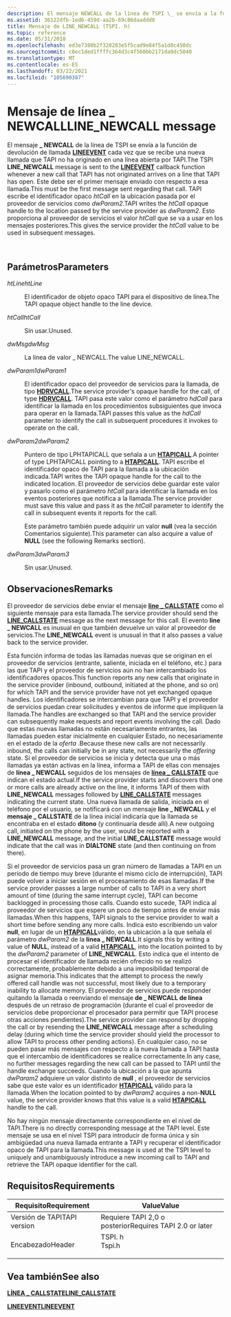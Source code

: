 ```yaml
---
description: El mensaje NEWCALL de la línea de TSPI \_ se envía a la función de devolución de llamada LINEEVENT cada vez que se recibe una nueva llamada que TAPI no ha originado en una línea abierta por TAPI.
ms.assetid: 36122dfb-1ed6-459d-aa2b-69c86daaddd8
title: Mensaje de LINE_NEWCALL (TSPI. h)
ms.topic: reference
ms.date: 05/31/2018
ms.openlocfilehash: ed3e7380b2f328283e5f5cad9e84f5a1d0c450dc
ms.sourcegitcommit: c8ec1ded1ffffc364d3c4f560bb2171da0dc5040
ms.translationtype: MT
ms.contentlocale: es-ES
ms.lasthandoff: 03/22/2021
ms.locfileid: "105690387"
---
```

# <a name="line_newcall-message"></a><span data-ttu-id="8b757-103">Mensaje de línea \_ NEWCALL</span><span class="sxs-lookup"><span data-stu-id="8b757-103">LINE\_NEWCALL message</span></span>

<span data-ttu-id="8b757-104">El mensaje **\_ NEWCALL** de la línea de TSPI se envía a la función de devolución de llamada [**LINEEVENT**](/windows/win32/api/tspi/nc-tspi-lineevent) cada vez que se recibe una nueva llamada que TAPI no ha originado en una línea abierta por TAPI.</span><span class="sxs-lookup"><span data-stu-id="8b757-104">The TSPI **LINE\_NEWCALL** message is sent to the [**LINEEVENT**](/windows/win32/api/tspi/nc-tspi-lineevent) callback function whenever a new call that TAPI has not originated arrives on a line that TAPI has open.</span></span> <span data-ttu-id="8b757-105">Este debe ser el primer mensaje enviado con respecto a esa llamada.</span><span class="sxs-lookup"><span data-stu-id="8b757-105">This must be the first message sent regarding that call.</span></span> <span data-ttu-id="8b757-106">TAPI escribe el identificador opaco *htCall* en la ubicación pasada por el proveedor de servicios como *dwParam2*.</span><span class="sxs-lookup"><span data-stu-id="8b757-106">TAPI writes the *htCall* opaque handle to the location passed by the service provider as *dwParam2*.</span></span> <span data-ttu-id="8b757-107">Esto proporciona al proveedor de servicios el valor *htCall* que se va a usar en los mensajes posteriores.</span><span class="sxs-lookup"><span data-stu-id="8b757-107">This gives the service provider the *htCall* value to be used in subsequent messages.</span></span>


```C++
            
```



## <a name="parameters"></a><span data-ttu-id="8b757-108">Parámetros</span><span class="sxs-lookup"><span data-stu-id="8b757-108">Parameters</span></span>

<dl> <dt>

<span data-ttu-id="8b757-109">*htLine*</span><span class="sxs-lookup"><span data-stu-id="8b757-109">*htLine*</span></span> 
</dt> <dd>

<span data-ttu-id="8b757-110">El identificador de objeto opaco TAPI para el dispositivo de línea.</span><span class="sxs-lookup"><span data-stu-id="8b757-110">The TAPI opaque object handle to the line device.</span></span>

</dd> <dt>

<span data-ttu-id="8b757-111">*htCall*</span><span class="sxs-lookup"><span data-stu-id="8b757-111">*htCall*</span></span> 
</dt> <dd>

<span data-ttu-id="8b757-112">Sin usar.</span><span class="sxs-lookup"><span data-stu-id="8b757-112">Unused.</span></span>

</dd> <dt>

<span data-ttu-id="8b757-113">*dwMsg*</span><span class="sxs-lookup"><span data-stu-id="8b757-113">*dwMsg*</span></span> 
</dt> <dd>

<span data-ttu-id="8b757-114">La línea de valor \_ NEWCALL.</span><span class="sxs-lookup"><span data-stu-id="8b757-114">The value LINE\_NEWCALL.</span></span>

</dd> <dt>

<span data-ttu-id="8b757-115">*dwParam1*</span><span class="sxs-lookup"><span data-stu-id="8b757-115">*dwParam1*</span></span> 
</dt> <dd>

<span data-ttu-id="8b757-116">El identificador opaco del proveedor de servicios para la llamada, de tipo [**HDRVCALL**](hdrvline.md).</span><span class="sxs-lookup"><span data-stu-id="8b757-116">The service provider's opaque handle for the call, of type [**HDRVCALL**](hdrvline.md).</span></span> <span data-ttu-id="8b757-117">TAPI pasa este valor como el parámetro *hdCall* para identificar la llamada en los procedimientos subsiguientes que invoca para operar en la llamada.</span><span class="sxs-lookup"><span data-stu-id="8b757-117">TAPI passes this value as the *hdCall* parameter to identify the call in subsequent procedures it invokes to operate on the call.</span></span>

</dd> <dt>

<span data-ttu-id="8b757-118">*dwParam2*</span><span class="sxs-lookup"><span data-stu-id="8b757-118">*dwParam2*</span></span> 
</dt> <dd>

<span data-ttu-id="8b757-119">Puntero de tipo LPHTAPICALL que señala a un [**HTAPICALL**](htapicall.md).</span><span class="sxs-lookup"><span data-stu-id="8b757-119">A pointer of type LPHTAPICALL pointing to a [**HTAPICALL**](htapicall.md).</span></span> <span data-ttu-id="8b757-120">TAPI escribe el identificador opaco de TAPI para la llamada a la ubicación indicada.</span><span class="sxs-lookup"><span data-stu-id="8b757-120">TAPI writes the TAPI opaque handle for the call to the indicated location.</span></span> <span data-ttu-id="8b757-121">El proveedor de servicios debe guardar este valor y pasarlo como el parámetro *htCall* para identificar la llamada en los eventos posteriores que notifica a la llamada.</span><span class="sxs-lookup"><span data-stu-id="8b757-121">The service provider must save this value and pass it as the *htCall* parameter to identify the call in subsequent events it reports for the call.</span></span>

<span data-ttu-id="8b757-122">Este parámetro también puede adquirir un valor **null** (vea la sección Comentarios siguiente).</span><span class="sxs-lookup"><span data-stu-id="8b757-122">This parameter can also acquire a value of **NULL** (see the following Remarks section).</span></span>

</dd> <dt>

<span data-ttu-id="8b757-123">*dwParam3*</span><span class="sxs-lookup"><span data-stu-id="8b757-123">*dwParam3*</span></span> 
</dt> <dd>

<span data-ttu-id="8b757-124">Sin usar.</span><span class="sxs-lookup"><span data-stu-id="8b757-124">Unused.</span></span>

</dd> </dl>

## <a name="remarks"></a><span data-ttu-id="8b757-125">Observaciones</span><span class="sxs-lookup"><span data-stu-id="8b757-125">Remarks</span></span>

<span data-ttu-id="8b757-126">El proveedor de servicios debe enviar el mensaje [**line \_ CALLSTATE**](/previous-versions/windows/desktop/legacy/ms725219(v=vs.85)) como el siguiente mensaje para esta llamada.</span><span class="sxs-lookup"><span data-stu-id="8b757-126">The service provider should send the [**LINE\_CALLSTATE**](/previous-versions/windows/desktop/legacy/ms725219(v=vs.85)) message as the next message for this call.</span></span> <span data-ttu-id="8b757-127">El evento **line \_ NEWCALL** es inusual en que también devuelve un valor al proveedor de servicios.</span><span class="sxs-lookup"><span data-stu-id="8b757-127">The **LINE\_NEWCALL** event is unusual in that it also passes a value back to the service provider.</span></span>

<span data-ttu-id="8b757-128">Esta función informa de todas las llamadas nuevas que se originan en el proveedor de servicios (entrante, saliente, iniciada en el teléfono, etc.) para las que TAPI y el proveedor de servicios aún no han intercambiado los identificadores opacos.</span><span class="sxs-lookup"><span data-stu-id="8b757-128">This function reports any new calls that originate in the service provider (inbound, outbound, initiated at the phone, and so on) for which TAPI and the service provider have not yet exchanged opaque handles.</span></span> <span data-ttu-id="8b757-129">Los identificadores se intercambian para que TAPI y el proveedor de servicios puedan crear solicitudes y eventos de informe que impliquen la llamada.</span><span class="sxs-lookup"><span data-stu-id="8b757-129">The handles are exchanged so that TAPI and the service provider can subsequently make requests and report events involving the call.</span></span> <span data-ttu-id="8b757-130">Dado que estas nuevas llamadas no están necesariamente entrantes, las llamadas pueden estar inicialmente en cualquier Estado, no necesariamente en el estado de la *oferta* .</span><span class="sxs-lookup"><span data-stu-id="8b757-130">Because these new calls are not necessarily inbound, the calls can initially be in any state, not necessarily the *offering* state.</span></span> <span data-ttu-id="8b757-131">Si el proveedor de servicios se inicia y detecta que una o más llamadas ya están activas en la línea, informa a TAPI de ellas con mensajes de **línea \_ NEWCALL** seguidos de los mensajes de [**línea \_ CALLSTATE**](/previous-versions/windows/desktop/legacy/ms725219(v=vs.85)) que indican el estado actual.</span><span class="sxs-lookup"><span data-stu-id="8b757-131">If the service provider starts and discovers that one or more calls are already active on the line, it informs TAPI of them with **LINE\_NEWCALL** messages followed by [**LINE\_CALLSTATE**](/previous-versions/windows/desktop/legacy/ms725219(v=vs.85)) messages indicating the current state.</span></span> <span data-ttu-id="8b757-132">Una nueva llamada de salida, iniciada en el teléfono por el usuario, se notificará con un mensaje **line \_ NEWCALL** y el **mensaje \_ CALLSTATE** de la línea inicial indicaría que la llamada se encontraba en el estado **ditono** (y continuaría desde allí).</span><span class="sxs-lookup"><span data-stu-id="8b757-132">A new outgoing call, initiated on the phone by the user, would be reported with a **LINE\_NEWCALL** message, and the initial **LINE\_CALLSTATE** message would indicate that the call was in **DIALTONE** state (and then continuing on from there).</span></span>

<span data-ttu-id="8b757-133">Si el proveedor de servicios pasa un gran número de llamadas a TAPI en un período de tiempo muy breve (durante el mismo ciclo de interrupción), TAPI puede volver a iniciar sesión en el procesamiento de esas llamadas.</span><span class="sxs-lookup"><span data-stu-id="8b757-133">If the service provider passes a large number of calls to TAPI in a very short amount of time (during the same interrupt cycle), TAPI can become backlogged in processing those calls.</span></span> <span data-ttu-id="8b757-134">Cuando esto sucede, TAPI indica al proveedor de servicios que espere un poco de tiempo antes de enviar más llamadas.</span><span class="sxs-lookup"><span data-stu-id="8b757-134">When this happens, TAPI signals to the service provider to wait a short time before sending any more calls.</span></span> <span data-ttu-id="8b757-135">Indica esto escribiendo un valor **null**, en lugar de un [**HTAPICALL**](htapicall.md)válido, en la ubicación a la que señala el parámetro *dwParam2* de la **línea \_ NEWCALL**.</span><span class="sxs-lookup"><span data-stu-id="8b757-135">It signals this by writing a value of **NULL**, instead of a valid [**HTAPICALL**](htapicall.md), into the location pointed to by the *dwParam2* parameter of **LINE\_NEWCALL**.</span></span> <span data-ttu-id="8b757-136">Esto indica que el intento de procesar el identificador de llamada recién ofrecido no se realizó correctamente, probablemente debido a una imposibilidad temporal de asignar memoria.</span><span class="sxs-lookup"><span data-stu-id="8b757-136">This indicates that the attempt to process the newly offered call handle was not successful, most likely due to a temporary inability to allocate memory.</span></span> <span data-ttu-id="8b757-137">El proveedor de servicios puede responder quitando la llamada o reenviando el mensaje **de \_ NEWCALL de línea** después de un retraso de programación (durante el cual el proveedor de servicios debe proporcionar el procesador para permitir que TAPI procese otras acciones pendientes).</span><span class="sxs-lookup"><span data-stu-id="8b757-137">The service provider can respond by dropping the call or by resending the **LINE\_NEWCALL** message after a scheduling delay (during which time the service provider should yield the processor to allow TAPI to process other pending actions).</span></span> <span data-ttu-id="8b757-138">En cualquier caso, no se pueden pasar más mensajes con respecto a la nueva llamada a TAPI hasta que el intercambio de identificadores se realice correctamente.</span><span class="sxs-lookup"><span data-stu-id="8b757-138">In any case, no further messages regarding the new call can be passed to TAPI until the handle exchange succeeds.</span></span> <span data-ttu-id="8b757-139">Cuando la ubicación a la que apunta *dwParam2* adquiere un valor distinto de **null** , el proveedor de servicios sabe que este valor es un identificador [**HTAPICALL**](htapicall.md) válido para la llamada.</span><span class="sxs-lookup"><span data-stu-id="8b757-139">When the location pointed to by *dwParam2* acquires a non-**NULL** value, the service provider knows that this value is a valid [**HTAPICALL**](htapicall.md) handle to the call.</span></span>

<span data-ttu-id="8b757-140">No hay ningún mensaje directamente correspondiente en el nivel de TAPI.</span><span class="sxs-lookup"><span data-stu-id="8b757-140">There is no directly corresponding message at the TAPI level.</span></span> <span data-ttu-id="8b757-141">Este mensaje se usa en el nivel TSPI para introducir de forma única y sin ambigüedad una nueva llamada entrante a TAPI y recuperar el identificador opaco de TAPI para la llamada.</span><span class="sxs-lookup"><span data-stu-id="8b757-141">This message is used at the TSPI level to uniquely and unambiguously introduce a new incoming call to TAPI and retrieve the TAPI opaque identifier for the call.</span></span>

## <a name="requirements"></a><span data-ttu-id="8b757-142">Requisitos</span><span class="sxs-lookup"><span data-stu-id="8b757-142">Requirements</span></span>



| <span data-ttu-id="8b757-143">Requisito</span><span class="sxs-lookup"><span data-stu-id="8b757-143">Requirement</span></span> | <span data-ttu-id="8b757-144">Value</span><span class="sxs-lookup"><span data-stu-id="8b757-144">Value</span></span> |
|-------------------------|-----------------------------------------------------------------------------------|
| <span data-ttu-id="8b757-145">Versión de TAPI</span><span class="sxs-lookup"><span data-stu-id="8b757-145">TAPI version</span></span><br/> | <span data-ttu-id="8b757-146">Requiere TAPI 2,0 o posterior</span><span class="sxs-lookup"><span data-stu-id="8b757-146">Requires TAPI 2.0 or later</span></span><br/>                                             |
| <span data-ttu-id="8b757-147">Encabezado</span><span class="sxs-lookup"><span data-stu-id="8b757-147">Header</span></span><br/>       | <dl> <span data-ttu-id="8b757-148"><dt>TSPI. h</dt></span><span class="sxs-lookup"><span data-stu-id="8b757-148"><dt>Tspi.h</dt></span></span> </dl> |



## <a name="see-also"></a><span data-ttu-id="8b757-149">Vea también</span><span class="sxs-lookup"><span data-stu-id="8b757-149">See also</span></span>

<dl> <dt>

<span data-ttu-id="8b757-150">[**LÍNEA \_ CALLSTATE**](/previous-versions/windows/desktop/legacy/ms725219(v=vs.85))</span><span class="sxs-lookup"><span data-stu-id="8b757-150">[**LINE\_CALLSTATE**](/previous-versions/windows/desktop/legacy/ms725219(v=vs.85))</span></span>
</dt> <dt>

[<span data-ttu-id="8b757-151">**LINEEVENT**</span><span class="sxs-lookup"><span data-stu-id="8b757-151">**LINEEVENT**</span></span>](/windows/win32/api/tspi/nc-tspi-lineevent)
</dt> </dl>

 

